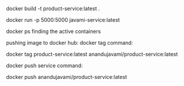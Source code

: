 docker build -t product-service:latest .

docker run -p 5000:5000 javami-service:latest


docker ps finding the active containers

pushing image to docker hub: 
docker tag command:

docker tag product-service:latest anandujavami/product-service:latest

docker push service command:


docker push anandujavami/product-service:latest

